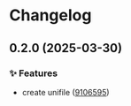 # Changelog

## 0.2.0 (2025-03-30)

### ✨ Features

* create unifile ([9106595](https://github.com/shovel-kun/react-native-unifile/commit/910659557950238ad627ef09db6bead0ebd9a80f))
